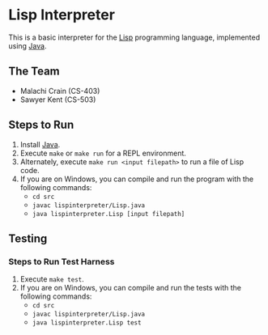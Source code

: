 # Lisp Interpreter

This is a basic interpreter for the [Lisp](https://en.wikipedia.org/wiki/Lisp_(programming_language)) programming language, implemented using [Java](https://www.java.com/en/).

## The Team

- Malachi Crain (CS-403)
- Sawyer Kent (CS-503)

## Steps to Run

1. Install [Java](https://www.java.com/en/download/).
2. Execute `make` or `make run` for a REPL environment.
3. Alternately, execute `make run <input filepath>` to run a file of Lisp code.
4. If you are on Windows, you can compile and run the program with the following commands:
    - `cd src`
    - `javac lispinterpreter/Lisp.java`
    - `java lispinterpreter.Lisp [input filepath]`

## Testing

### Steps to Run Test Harness

1. Execute `make test`.
2. If you are on Windows, you can compile and run the tests with the following commands:
    - `cd src`
    - `javac lispinterpreter/Lisp.java`
    - `java lispinterpreter.Lisp test`